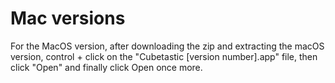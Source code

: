 # Mac versions

For the MacOS version, after downloading the zip and extracting the macOS version, control + click on the "Cubetastic [version number].app" file, then click "Open" and finally click Open once more.

